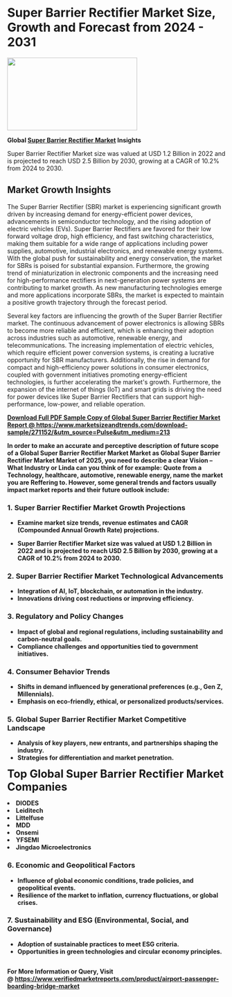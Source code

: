 <H1>Super Barrier Rectifier Market Size, Growth and Forecast from 2024 - 2031</H1><img class="aligncenter size-medium wp-image-584254" src="https://thirdeyenews.in/wp-content/uploads/2024/09/Global-Market-Research-300x168.jpeg" alt="" width="300" height="168" /><p><strong>Global&nbsp;<a href="https://www.marketsizeandtrends.com/download-sample/271152/&amp;utm_source=Pulse&amp;utm_medium=213">Super Barrier Rectifier Market</a> Insights</strong></p><p>Super Barrier Rectifier Market size was valued at USD 1.2 Billion in 2022 and is projected to reach USD 2.5 Billion by 2030, growing at a CAGR of 10.2% from 2024 to 2030.</p><p><h2>Market Growth Insights</h2> <p>The Super Barrier Rectifier (SBR) market is experiencing significant growth driven by increasing demand for energy-efficient power devices, advancements in semiconductor technology, and the rising adoption of electric vehicles (EVs). Super Barrier Rectifiers are favored for their low forward voltage drop, high efficiency, and fast switching characteristics, making them suitable for a wide range of applications including power supplies, automotive, industrial electronics, and renewable energy systems. With the global push for sustainability and energy conservation, the market for SBRs is poised for substantial expansion. Furthermore, the growing trend of miniaturization in electronic components and the increasing need for high-performance rectifiers in next-generation power systems are contributing to market growth. As new manufacturing technologies emerge and more applications incorporate SBRs, the market is expected to maintain a positive growth trajectory through the forecast period.</p> <p><strong><a href="#"></a></strong></p> <p>Several key factors are influencing the growth of the Super Barrier Rectifier market. The continuous advancement of power electronics is allowing SBRs to become more reliable and efficient, which is enhancing their adoption across industries such as automotive, renewable energy, and telecommunications. The increasing implementation of electric vehicles, which require efficient power conversion systems, is creating a lucrative opportunity for SBR manufacturers. Additionally, the rise in demand for compact and high-efficiency power solutions in consumer electronics, coupled with government initiatives promoting energy-efficient technologies, is further accelerating the market's growth. Furthermore, the expansion of the internet of things (IoT) and smart grids is driving the need for power devices like Super Barrier Rectifiers that can support high-performance, low-power, and reliable operation.</p> <p><strong><a href="#"></p><p><span class=""><strong>Download Full PDF Sample Copy of Global Super Barrier Rectifier Market Report</strong> @ <a href="https://www.marketsizeandtrends.com/download-sample/271152/&amp;utm_source=Pulse&amp;utm_medium=213" target="_blank">https://www.marketsizeandtrends.com/download-sample/271152/&amp;utm_source=Pulse&amp;utm_medium=213</a></span></p><p>In order to make an accurate and perceptive description of future scope of a Global&nbsp;Super Barrier Rectifier Market Market as Global&nbsp;Super Barrier Rectifier Market Market of 2025, you need to describe a clear Vision &ndash; What Industry or Linda can you think of for example: Quote from a Technology, healthcare, automotive, renewable energy, name the market you are Reffering to. However, some general trends and factors usually impact market reports and their future outlook include:</p><h3>1.&nbsp;<strong>Super Barrier Rectifier Market Growth Projections</strong></h3><ul><li>Examine market size trends, revenue estimates and CAGR (Compounded Annual Growth Rate) projections.</li><li><p>Super Barrier Rectifier Market size was valued at USD 1.2 Billion in 2022 and is projected to reach USD 2.5 Billion by 2030, growing at a CAGR of 10.2% from 2024 to 2030.</p></li></ul><h3>2.&nbsp;<strong>Super Barrier Rectifier Market Technological Advancements</strong></h3><ul><li>Integration of AI, IoT, blockchain, or automation in the industry.</li><li>Innovations driving cost reductions or improving efficiency.</li></ul><h3>3.&nbsp;<strong>Regulatory and Policy Changes</strong></h3><ul><li>Impact of global and regional regulations, including sustainability and carbon-neutral goals.</li><li>Compliance challenges and opportunities tied to government initiatives.</li></ul><h3>4.&nbsp;<strong>Consumer Behavior Trends</strong></h3><ul><li>Shifts in demand influenced by generational preferences (e.g., Gen Z, Millennials).</li><li>Emphasis on eco-friendly, ethical, or personalized products/services.</li></ul><h3>5.&nbsp;<strong>Global Super Barrier Rectifier Market Competitive Landscape</strong></h3><ul><li>Analysis of key players, new entrants, and partnerships shaping the industry.</li><li>Strategies for differentiation and market penetration.</li></ul><p data-pm-slice="1 1 []"><span style="color: inherit; font-family: inherit; font-size: 25px;">Top Global Super Barrier Rectifier Market Companies</span></p><div class="" data-test-id=""><p><li>DIODES</li><li> Leiditech</li><li> Littelfuse</li><li> MDD</li><li> Onsemi</li><li> YFSEMI</li><li> Jingdao Microelectronics</li></p></div><h3>6.&nbsp;<strong>Economic and Geopolitical Factors</strong></h3><ul><li>Influence of global economic conditions, trade policies, and geopolitical events.</li><li>Resilience of the market to inflation, currency fluctuations, or global crises.</li></ul><h3>7.&nbsp;<strong>Sustainability and ESG (Environmental, Social, and Governance)</strong></h3><ul><li>Adoption of sustainable practices to meet ESG criteria.</li><li>Opportunities in green technologies and circular economy principles.</li></ul><h2><strong style="font-size: 14px;">For More Information or Query, Visit @&nbsp;</strong><a style="background-color: #ffffff; font-size: 14px;" href="https://www.marketsizeandtrends.com/report/super-barrier-rectifier-market/" target="_blank">https://www.verifiedmarketreports.com/product/airport-passenger-boarding-bridge-market</a></h2>
